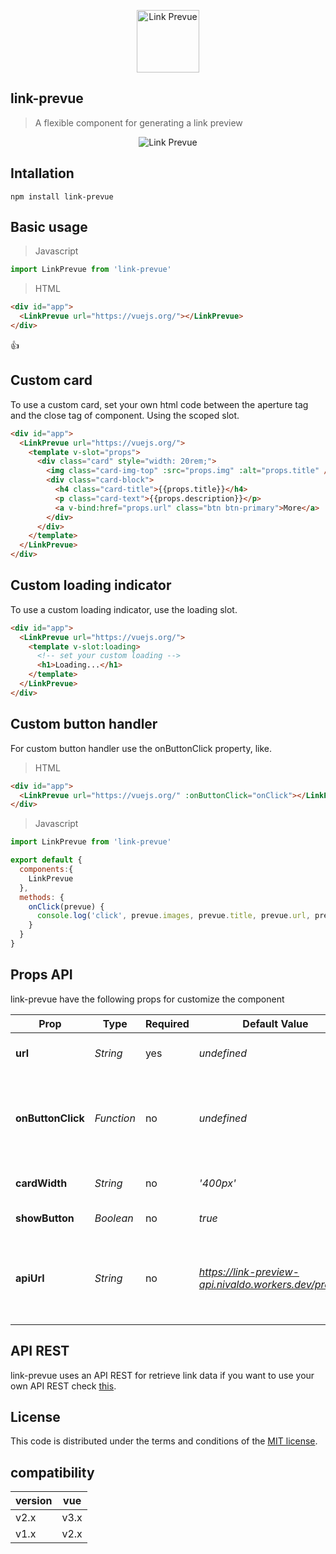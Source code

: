 <p align="center">
  <img src="https://raw.githubusercontent.com/nivaldomartinez/link-prevue/master/link-prevue.png" alt="Link Prevue" width="100">
</p>

## link-prevue

> A flexible component for generating a link preview

<p align="center">
  <img src="https://media.giphy.com/media/dZ5jwDmXARwBkFlRbV/giphy.gif" alt="Link Prevue">
</p>

## Intallation
```
npm install link-prevue
```

## Basic usage

> Javascript

```javascript
import LinkPrevue from 'link-prevue'
```
> HTML

```html
<div id="app">
  <LinkPrevue url="https://vuejs.org/"></LinkPrevue>
</div>
```

:+1:

## Custom card

To use a custom card, set your own html code between the aperture tag and the close tag of component. Using the scoped slot.

```html
<div id="app">
  <LinkPrevue url="https://vuejs.org/">
    <template v-slot="props">
      <div class="card" style="width: 20rem;">
        <img class="card-img-top" :src="props.img" :alt="props.title" />
        <div class="card-block">
          <h4 class="card-title">{{props.title}}</h4>
          <p class="card-text">{{props.description}}</p>
          <a v-bind:href="props.url" class="btn btn-primary">More</a>
        </div>
      </div>
    </template>
  </LinkPrevue>
</div>
```

## Custom loading indicator

To use a custom loading indicator, use the loading slot.

```html
<div id="app">
  <LinkPrevue url="https://vuejs.org/">
    <template v-slot:loading>
      <!-- set your custom loading -->
      <h1>Loading...</h1>
    </template>
  </LinkPrevue>
</div>
```

## Custom button handler

For custom button handler use the onButtonClick property, like.

> HTML

```html
<div id="app">
  <LinkPrevue url="https://vuejs.org/" :onButtonClick="onClick"></LinkPrevue>
</div>

```

> Javascript

```javascript
import LinkPrevue from 'link-prevue'

export default {
  components:{
    LinkPrevue
  },
  methods: {
    onClick(prevue) {
      console.log('click', prevue.images, prevue.title, prevue.url, prevue.description)
    }
  }
}
```

## Props API

link-prevue have the following props for customize the component

 Prop                 | Type       | Required | Default Value                            | Description
--------------------- | ---------- | -------- | ---------------------------------------- | -----------
**url**               | _String_   | yes      | _undefined_                              | Site url for generate link preview
**onButtonClick**     | _Function_ | no       | _undefined_                              | Function for a custom button handler, params => `prevue`
**cardWidth**         | _String_   | no       | _'400px'_                                | Card width, accept `px` and `%`
**showButton**        | _Boolean_  | no       | _true_                                   | Render card button
**apiUrl**            | _String_   | no       | _https://link-preview-api.nivaldo.workers.dev/preview_ | Custom API url, link-preview add a query param called ?url= [check this](https://github.com/nivaldomartinez/link-prevue-api-node)


## API REST

link-prevue uses an API REST for retrieve link data if you want to use your own API REST check [this](https://github.com/nivaldomartinez/link-prevue-api-node).
## License

This code is distributed under the terms and conditions of the [MIT license](https://opensource.org/licenses/MIT).

## compatibility
| version | vue |
|-|-|
| v2.x | v3.x |
| v1.x | v2.x |
